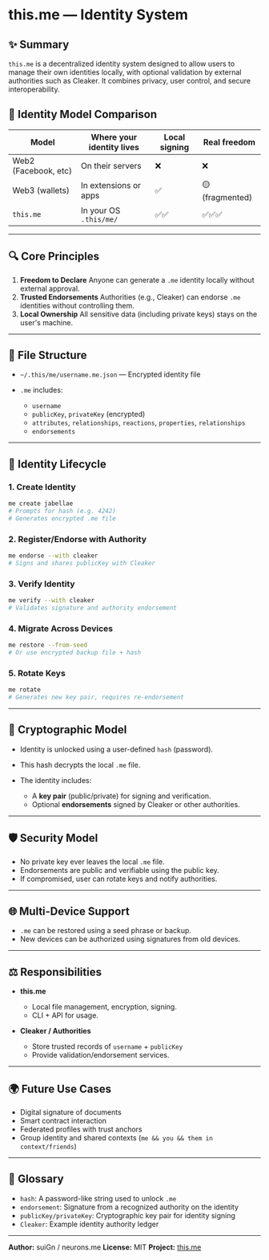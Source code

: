 # this.me — Identity System

## ✨ Summary
`this.me` is a decentralized identity system designed to allow users to manage their own identities locally, with optional validation by external authorities such as Cleaker. It combines privacy, user control, and secure interoperability.


## 🔐 Identity Model Comparison
| **Model**            | **Where your identity lives** | **Local signing** | **Real freedom**        |
|----------------------|-------------------------------|-------------------|--------------------------|
| Web2 (Facebook, etc) | On their servers              | ❌                | ❌                       |
| Web3 (wallets)       | In extensions or apps         | ✅                | 🟡 (fragmented)          |
| `this.me`            | In your OS `.this/me/`        | ✅✅              | ✅✅✅                   |

---

## 🔍 Core Principles
1. **Freedom to Declare**
   Anyone can generate a `.me` identity locally without external approval.
2. **Trusted Endorsements**
   Authorities (e.g., Cleaker) can endorse `.me` identities without controlling them.
3. **Local Ownership**
   All sensitive data (including private keys) stays on the user's machine.

---
## 📁 File Structure
* `~/.this/me/username.me.json` — Encrypted identity file
* `.me` includes:

  * `username`
  * `publicKey`, `privateKey` (encrypted)
  * `attributes`, `relationships`, `reactions`, `properties`, `relationships`
  * `endorsements`

---

## 🔎 Identity Lifecycle

### 1. Create Identity
```bash
me create jabellae
# Prompts for hash (e.g. 4242)
# Generates encrypted .me file
```

### 2. Register/Endorse with Authority
```bash
me endorse --with cleaker
# Signs and shares publicKey with Cleaker
```

### 3. Verify Identity
```bash
me verify --with cleaker
# Validates signature and authority endorsement
```

### 4. Migrate Across Devices
```bash
me restore --from-seed
# Or use encrypted backup file + hash
```

### 5. Rotate Keys
```bash
me rotate
# Generates new key pair, requires re-endorsement
```

---

## 🔐 Cryptographic Model
* Identity is unlocked using a user-defined `hash` (password).
* This hash decrypts the local `.me` file.
* The identity includes:

  * A **key pair** (public/private) for signing and verification.
  * Optional **endorsements** signed by Cleaker or other authorities.

---

## 🛡️ Security Model
* No private key ever leaves the local `.me` file.
* Endorsements are public and verifiable using the public key.
* If compromised, user can rotate keys and notify authorities.

---

## 🌐 Multi-Device Support
* `.me` can be restored using a seed phrase or backup.
* New devices can be authorized using signatures from old devices.

---

## ⚖️ Responsibilities

* **this.me**
  * Local file management, encryption, signing.
  * CLI + API for usage.

* **Cleaker / Authorities**

  * Store trusted records of `username` + `publicKey`
  * Provide validation/endorsement services.

---

## 🌍 Future Use Cases
* Digital signature of documents
* Smart contract interaction
* Federated profiles with trust anchors
* Group identity and shared contexts (`me && you && them in context/friends`)

---

## 📖 Glossary
* `hash`: A password-like string used to unlock `.me`
* `endorsement`: Signature from a recognized authority on the identity
* `publicKey/privateKey`: Cryptographic key pair for identity signing
* `Cleaker`: Example identity authority ledger

---

**Author:** suiGn / neurons.me
**License:** MIT
**Project:** [this.me](https://www.npmjs.com/package/this.me)
